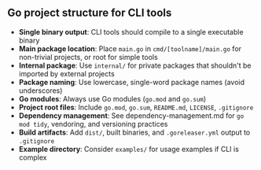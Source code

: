 ## Go project structure for CLI tools

- **Single binary output**: CLI tools should compile to a single executable binary
- **Main package location**: Place `main.go` in `cmd/[toolname]/main.go` for non-trivial projects, or root for simple tools
- **Internal package**: Use `internal/` for private packages that shouldn't be imported by external projects
- **Package naming**: Use lowercase, single-word package names (avoid underscores)
- **Go modules**: Always use Go modules (`go.mod` and `go.sum`)
- **Project root files**: Include `go.mod`, `go.sum`, `README.md`, `LICENSE`, `.gitignore`
- **Dependency management**: See dependency-management.md for `go mod tidy`, vendoring, and versioning practices
- **Build artifacts**: Add `dist/`, built binaries, and `.goreleaser.yml` output to `.gitignore`
- **Example directory**: Consider `examples/` for usage examples if CLI is complex
